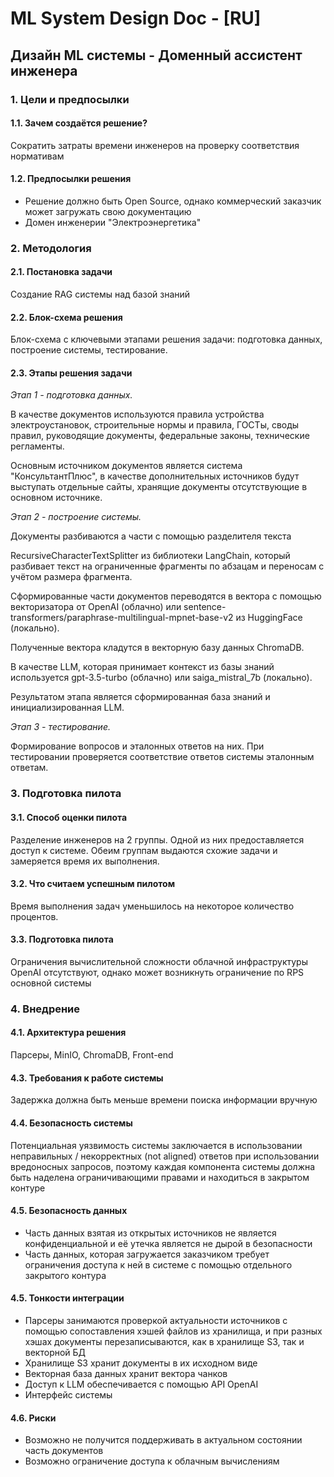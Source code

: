 # ML System Design Doc - [RU]
## Дизайн ML системы - Доменный ассистент инженера

### 1. Цели и предпосылки
#### 1.1. Зачем создаётся решение?

Сократить затраты времени инженеров на проверку соответствия нормативам

#### 1.2. Предпосылки решения

- Решение должно быть Open Source, однако коммерческий заказчик может загружать свою документацию
- Домен инженерии "Электроэнергетика"

### 2. Методология

#### 2.1. Постановка задачи

Создание RAG системы над базой знаний

#### 2.2. Блок-схема решения

Блок-схема с ключевыми этапами решения задачи: подготовка данных, построение системы, тестирование.

#### 2.3. Этапы решения задачи

*Этап 1 - подготовка данных.*

В качестве документов используются правила устройства электроустановок, строительные нормы и правила, ГОСТы, своды правил, руководящие документы, федеральные законы, технические регламенты.

Основным источником документов является система "КонсультантПлюс", в качестве дополнительных источников будут выступать отдельные сайты, хранящие документы отсутствующие в основном источнике.

*Этап 2 - построение системы.*

Документы разбиваются а части с помощью разделителя текста

RecursiveCharacterTextSplitter из библиотеки LangChain, который разбивает текст на ограниченные фрагменты по абзацам и переносам с учётом размера фрагмента.

Сформированные части документов переводятся в вектора с помощью векторизатора от OpenAI (облачно) или sentence-transformers/paraphrase-multilingual-mpnet-base-v2 из HuggingFace (локально).

Полученные вектора кладутся в векторную базу данных ChromaDB.

В качестве LLM, которая принимает контекст из базы знаний используется gpt-3.5-turbo (облачно) или saiga_mistral_7b (локально).

Результатом этапа является сформированная база знаний и инициализированная LLM.

*Этап 3 - тестирование.*

Формирование вопросов и эталонных ответов на них.
При тестировании проверяется соответствие ответов системы эталонным ответам.
  
### 3. Подготовка пилота
  
#### 3.1. Способ оценки пилота
  
Разделение инженеров на 2 группы. Одной из них предоставляется доступ к системе. Обеим группам выдаются схожие задачи и замеряется время их выполнения.
  
#### 3.2. Что считаем успешным пилотом

Время выполнения задач уменьшилось на некоторое количество процентов.
  
#### 3.3. Подготовка пилота
  
Ограничения вычислительной сложности облачной инфраструктуры OpenAI отсутствуют, однако может возникнуть ограничение по RPS основной системы

### 4. Внедрение
  
#### 4.1. Архитектура решения

Парсеры, MinIO, ChromaDB, Front-end
  
#### 4.3. Требования к работе системы
  
Задержка должна быть меньше времени поиска информации вручную
  
#### 4.4. Безопасность системы
  
Потенциальная уязвимость системы заключается в использовании неправильных / некорректных (not aligned) ответов при использовании вредоносных запросов, поэтому каждая компонента системы должна быть наделена ограничивающими правами и находиться в закрытом контуре
  
#### 4.5. Безопасность данных

- Часть данных взятая из открытых источников не является конфиденциальной и её утечка является не дырой в безопасности
- Часть данных, которая загружается заказчиком требует ограничения доступа к ней в системе с помощью отдельного закрытого контура
  
#### 4.5. Тонкости интеграции
  
- Парсеры занимаются проверкой актуальности источников с помощью сопоставления хэшей файлов из хранилища, и при разных хэшах документы перезаписываются, как в хранилище S3, так и векторной БД
- Хранилище S3 хранит документы в их исходном виде
- Векторная база данных хранит вектора чанков
- Доступ к LLM обеспечивается с помощью API OpenAI
- Интерфейс системы
  
#### 4.6. Риски
  
- Возможно не получится поддерживать в актуальном состоянии часть документов
- Возможно ограничение доступа к облачным вычислениям
